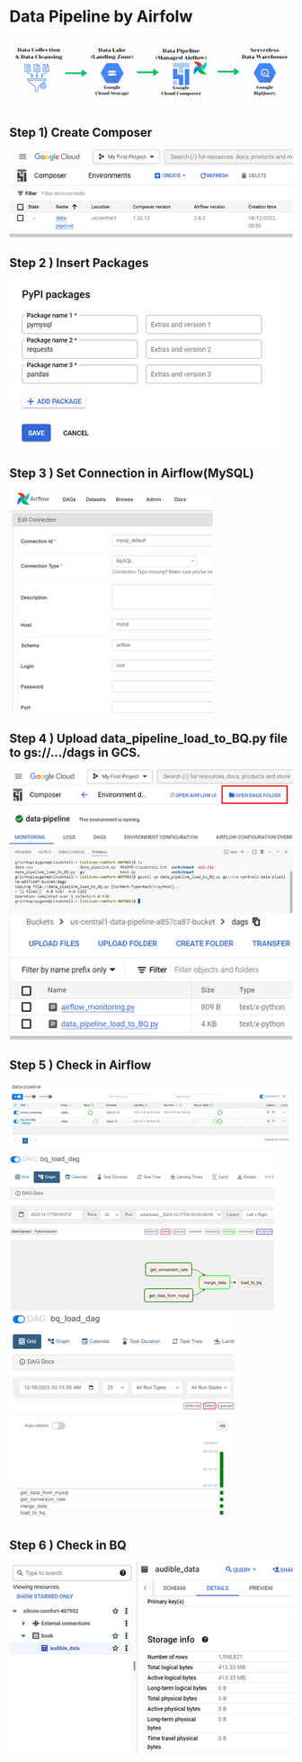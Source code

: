 # Data Pipeline by Airfolw

![Alt text](Process.png)

## Step 1) Create Composer
![Alt text](image.png)
## Step 2 ) Insert Packages
![Alt text](image-1.png)
## Step 3 ) Set Connection in Airflow(MySQL)
![Alt text](image-2.png)
 
## Step 4 ) Upload data_pipeline_load_to_BQ.py file to gs://…/dags in GCS.
![Alt text](image-3.png) <br/>
![Alt text](image-4.png) <br/>
![Alt text](image-5.png)<br/>
## Step 5 ) Check in Airflow
![Alt text](image-6.png) <br/>
![Alt text](image-7.png) <br/>
![Alt text](image-8.png) <br/>
## Step 6 ) Check in BQ
![Alt text](image-9.png)<br/>
